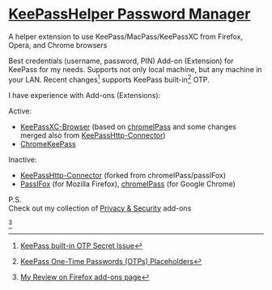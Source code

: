 # [KeePassHelper Password Manager](https://github.com/belaviyo/keepass-macpass-helper)
A helper extension to use KeePass/MacPass/KeePassXC from Firefox, Opera, and Chrome browsers

Best credentials (username, password, PIN) Add-on (Extension) for KeePass for my needs. Supports not only local machine, but any machine in your LAN. Recent changes[^1] supports KeePass built-in[^2] OTP.

I have experience with Add-ons (Extensions):

Active:
* [KeePassXC-Browser](https://github.com/keepassxreboot/keepassxc-browser) (based on [chromeIPass](https://github.com/pfn/passifox) and some changes merged also from [KeePassHttp-Connector](https://github.com/smorks/keepasshttp-connector))
* [ChromeKeePass](https://github.com/RoelVB/ChromeKeePass)

Inactive:
* [KeePassHttp-Connector](https://github.com/smorks/keepasshttp-connector) (forked from chromeIPass/passIFox)
* [PassIFox](https://github.com/pfn/passifox) (for Mozilla Firefox), [chromeIPass](https://github.com/pfn/passifox) (for Google Chrome)

P.S.<br>
Check out my collection of [Privacy & Security](https://addons.mozilla.org/firefox/collections/17493519/Coool-Privacy-Security) add-ons

[^review]

[^1]: [KeePass built-in OTP Secret Issue](https://github.com/belaviyo/keepass-macpass-helper/issues/62)
[^2]: [KeePass One-Time Passwords (OTPs) Placeholders](https://keepass.info/help/base/placeholders.html#otp)
[^review]: [My Review on Firefox add-ons page](https://addons.mozilla.org/en-US/firefox/addon/keepasshelper/reviews/1860139)
